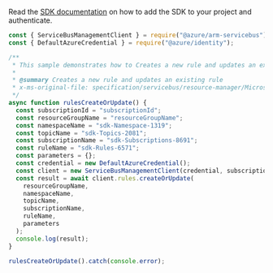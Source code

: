 Read the [SDK documentation](https://github.com/Azure/azure-sdk-for-js/blob/%40azure%2Farm-servicebus_6.0.0/sdk/servicebus/arm-servicebus/README.md) on how to add the SDK to your project and authenticate.

```javascript
const { ServiceBusManagementClient } = require("@azure/arm-servicebus");
const { DefaultAzureCredential } = require("@azure/identity");

/**
 * This sample demonstrates how to Creates a new rule and updates an existing rule
 *
 * @summary Creates a new rule and updates an existing rule
 * x-ms-original-file: specification/servicebus/resource-manager/Microsoft.ServiceBus/stable/2021-11-01/examples/Rules/RuleCreate.json
 */
async function rulesCreateOrUpdate() {
  const subscriptionId = "subscriptionId";
  const resourceGroupName = "resourceGroupName";
  const namespaceName = "sdk-Namespace-1319";
  const topicName = "sdk-Topics-2081";
  const subscriptionName = "sdk-Subscriptions-8691";
  const ruleName = "sdk-Rules-6571";
  const parameters = {};
  const credential = new DefaultAzureCredential();
  const client = new ServiceBusManagementClient(credential, subscriptionId);
  const result = await client.rules.createOrUpdate(
    resourceGroupName,
    namespaceName,
    topicName,
    subscriptionName,
    ruleName,
    parameters
  );
  console.log(result);
}

rulesCreateOrUpdate().catch(console.error);
```
